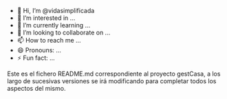 - 👋 Hi, I’m @vidasimplificada
- 👀 I’m interested in ...
- 🌱 I’m currently learning ...
- 💞️ I’m looking to collaborate on ...
- 📫 How to reach me ...
- 😄 Pronouns: ...
- ⚡ Fun fact: ...

<!---
vidasimplificada/vidasimplificada is a ✨ special ✨ repository because its `README.md` (this file) appears on your GitHub profile.
You can click the Preview link to take a look at your changes.
--->

Este es el fichero README.md correspondiente al proyecto gestCasa, a los largo de sucesivas versiones se irá modificando para completar todos los aspectos del mismo.


